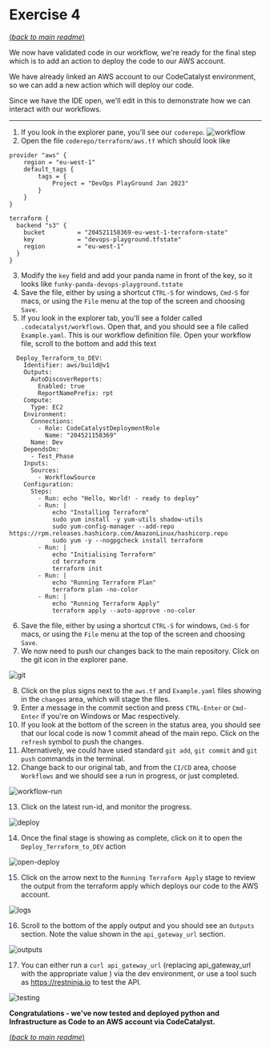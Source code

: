 # Exercise 4
[(_back to main readme_)](../README.md)

We now have validated code in our workflow, we're ready for the final step which is to add an action to deploy the code to our AWS account.

We have already linked an AWS account to our CodeCatalyst environment, so we can add a new action which will deploy our code.

Since we have the IDE open, we'll edit in this to demonstrate how we can interact with our workflows.

---

1. If you look in the explorer pane, you'll see our `coderepo`. 
![workflow](../images/ex4-terraform-aws.png)
2. Open the file `coderepo/terraform/aws.tf` which should look like
```
provider "aws" {
    region = "eu-west-1"
    default_tags {
        tags = {
            Project = "DevOps PlayGround Jan 2023"
        }
    }
}

terraform {
  backend "s3" {
    bucket         = "204521158369-eu-west-1-terraform-state"
    key            = "devops-playground.tfstate"
    region         = "eu-west-1"
  }
}
```
3. Modify the `key` field and add your panda name in front of the key, so it looks like `funky-panda-devops-playground.tstate`
4. Save the file, either by using a shortcut `CTRL-S` for windows, `Cmd-S` for macs, or using the `File` menu at the top of the screen and choosing `Save`.
5. If you look in the explorer tab, you'll see a folder called `.codecatalyst/workflows`. Open that, and you should see a file called `Example.yaml`. This is our workflow definition file.
 Open your workflow file, scroll to the bottom and add this text
```
  Deploy_Terraform_to_DEV:
    Identifier: aws/build@v1
    Outputs:
      AutoDiscoverReports:
        Enabled: true
        ReportNamePrefix: rpt
    Compute:
      Type: EC2
    Environment:
      Connections:
        - Role: CodeCatalystDeploymentRole
          Name: "204521158369"
      Name: Dev
    DependsOn:
      - Test_Phase
    Inputs:
      Sources:
        - WorkflowSource
    Configuration:
      Steps:
        - Run: echo "Hello, World! - ready to deploy"
        - Run: |
            echo "Installing Terraform"
            sudo yum install -y yum-utils shadow-utils
            sudo yum-config-manager --add-repo https://rpm.releases.hashicorp.com/AmazonLinux/hashicorp.repo
            sudo yum -y --nogpgcheck install terraform
        - Run: |
            echo "Initialising Terraform"
            cd terraform
            terraform init
        - Run: |
            echo "Running Terraform Plan"
            terraform plan -no-color
        - Run: |
            echo "Running Terraform Apply"
            terraform apply --auto-approve -no-color

```
6. Save the file, either by using a shortcut `CTRL-S` for windows, `Cmd-S` for macs, or using the `File` menu at the top of the screen and choosing `Save`.
7. We now need to push our changes back to the main repository. Click on the git icon in the explorer pane.

![git](../images/ex4-git-icon.png)

8. Click on the plus signs next to the `aws.tf` and `Example.yaml` files showing in the `changes` area, which will stage the files.
9. Enter a message in the commit section and press `CTRL-Enter` or `Cmd-Enter` if you're on Windows or Mac respectively.
10. If you look at the bottom of the screen in the status area, you should see that our local code is now 1 commit ahead of the main repo. Click on the `refresh` symbol to push the changes.
11. Alternatively, we could have used standard `git add`, `git commit` and `git push` commands in the terminal.
12. Change back to our original tab, and from the `CI/CD` area, choose `Workflows` and we should see a run in progress, or just completed.

![workflow-run](../images/ex4-workflow-run.png)

13. Click on the latest run-id, and monitor the progress.

![deploy](../images/ex4-deploy-stage.png)

14. Once the final stage is showing as complete, click on it to open the `Deploy_Terraform_to_DEV` action

![open-deploy](../images/ex4-stage-complete.png)

15. Click on the arrow next to the `Running Terraform Apply` stage to review the output from the terraform apply which deploys our code to the AWS account.

![logs](../images/ex4-deploy-log.png)

16. Scroll to the bottom of the apply output and you should see an `Outputs` section. Note the value shown in the `api_gateway_url` section.

![outputs](../images/ex4/../ex4-deploy-output.png)

17. You can either run a `curl api_gateway_url` (replacing api_gateway_url with the appropriate value ) via the dev environment, or use a tool such as https://restninja.io to test the API.

![testing](../images/ex4-rest-ninja.png)


**Congratulations - we've now tested and deployed python and Infrastructure as Code to an AWS account via CodeCatalyst.**


[(_back to main readme_)](../README.md)